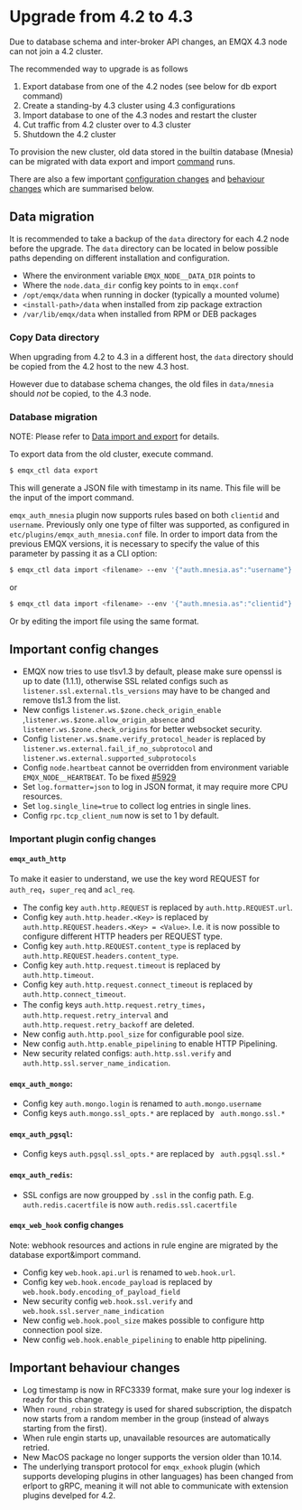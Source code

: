 # Upgrade from 4.2 to 4.3

Due to database schema and inter-broker API changes, an EMQX 4.3 node can not
join a 4.2 cluster.

The recommended way to upgrade is as follows

1. Export database from one of the 4.2 nodes (see below for db export command)
1. Create a standing-by 4.3 cluster using 4.3 configurations
1. Import database to one of the 4.3 nodes and restart the cluster
1. Cut traffic from 4.2 cluster over to 4.3 cluster
1. Shutdown the 4.2 cluster

To provision the new cluster, old data stored in the builtin database (Mnesia)
can be migrated with data export and import [command](#database-migration) runs.

There are also a few important [configuration changes](#important-config-changes)
and [behaviour changes](#important-behaviour-changes) which are summarised below.

## Data migration

It is recommended to take a backup of the `data` directory for each 4.2 node before
the upgrade. The `data` directory can be located in below possible paths depending
on different installation and configuration.

* Where the environment variable `EMQX_NODE__DATA_DIR` points to
* Where the `node.data_dir` config key points to in `emqx.conf`
* `/opt/emqx/data` when running in docker (typically a mounted volume)
* `<install-path>/data` when installed from zip package extraction
* `/var/lib/emqx/data` when installed from RPM or DEB packages

### Copy Data directory

When upgrading from 4.2 to 4.3 in a different host,
the `data` directory should be copied from the 4.2 host to the new 4.3 host.

However due to database schema changes, the old files in `data/mnesia` should *not* be copied,
to the 4.3 node.

### Database migration

NOTE: Please refer to [Data import and export](../advanced/data-import-and-export.md) for details.

To export data from the old cluster, execute command.
```bash
$ emqx_ctl data export
```

This will generate a JSON file with timestamp in its name. This file will be the input of the import command.

`emqx_auth_mnesia` plugin now supports rules based on both `clientid` and `username`.
Previously only one type of filter was supported, as configured in `etc/plugins/emqx_auth_mnesia.conf` file.
In order to import data from the previous EMQX versions, it is necessary to specify the value of this parameter by passing it as a CLI option:

```bash
$ emqx_ctl data import <filename> --env '{"auth.mnesia.as":"username"}'
```

or

```bash
$ emqx_ctl data import <filename> --env '{"auth.mnesia.as":"clientid"}'
```

Or by editing the import file using the same format.

## Important config changes

- EMQX now tries to use tlsv1.3 by default, please make sure openssl is up to date (1.1.1), otherwise SSL related configs such as `listener.ssl.external.tls_versions` may have to be changed and remove tls1.3 from the list.
- New configs `listener.ws.$zone.check_origin_enable` ,`listener.ws.$zone.allow_origin_absence` and `listener.ws.$zone.check_origins` for better websocket security.
- Config `listener.ws.$name.verify_protocol_header` is replaced by `listener.ws.external.fail_if_no_subprotocol` and `listener.ws.external.supported_subprotocols`
- Config `node.heartbeat` cannot be overridden from environment variable `EMQX_NODE__HEARTBEAT`. To be fixed [#5929](https://github.com/emqx/emqx/issues/5929)
- Set `log.formatter=json` to log in JSON format, it may require more CPU resources.
- Set `log.single_line=true` to collect log entries in single lines.
- Config `rpc.tcp_client_num` now is set to 1 by default.

### Important plugin config changes

#### `emqx_auth_http`

To make it easier to understand, we use the key word REQUEST for `auth_req`，`super_req` and `acl_req`.

- The config key `auth.http.REQUEST` is replaced by `auth.http.REQUEST.url`.
- Config key `auth.http.header.<Key>` is replaced by `auth.http.REQUEST.headers.<Key> = <Value>`. I.e. it is now possible to configure different HTTP headers per REQUEST type.
- Config key `auth.http.REQUEST.content_type` is replaced by `auth.http.REQUEST.headers.content_type`.
- Config key `auth.http.request.timeout` is replaced by `auth.http.timeout`.
- Config key `auth.http.request.connect_timeout` is replaced by `auth.http.connect_timeout`.
- The config keys `auth.http.request.retry_times`，`auth.http.request.retry_interval` and `auth.http.request.retry_backoff` are deleted.
- New config `auth.http.pool_size` for configurable pool size.
- New config `auth.http.enable_pipelining` to enable HTTP Pipelining.
- New security related configs: `auth.http.ssl.verify` and `auth.http.ssl.server_name_indication`.

#### `emqx_auth_mongo`:

- Config key `auth.mongo.login` is renamed to `auth.mongo.username`
- Config keys `auth.mongo.ssl_opts.*` are replaced by ` auth.mongo.ssl.*`

#### `emqx_auth_pgsql`:

- Config keys `auth.pgsql.ssl_opts.*` are replaced by ` auth.pgsql.ssl.*`

#### `emqx_auth_redis`:

- SSL configs are now groupped by `.ssl` in the config path. E.g. `auth.redis.cacertfile` is now `auth.redis.ssl.cacertfile`

#### `emqx_web_hook` config changes

Note: webhook resources and actions in rule engine are migrated by the database export&import command.

- Config key `web.hook.api.url` is renamed to `web.hook.url`.
- Config key `web.hook.encode_payload` is replaced by `web.hook.body.encoding_of_payload_field`
- New security config `web.hook.ssl.verify` and `web.hook.ssl.server_name_indication`
- New config `web.hook.pool_size` makes possible to configure http connection pool size.
- New config `web.hook.enable_pipelining` to enable http pipelining.

## Important behaviour changes

- Log timestamp is now in RFC3339 format, make sure your log indexer is ready for this change.
- When `round_robin` strategy is used for shared subscription, the dispatch now starts from a random member in the group (instead of always starting from the first).
- When rule engin starts up, unavailable resources are automatically retried.
- New MacOS package no longer supports the version older than 10.14.
- The underlying transport protocol for `emqx_exhook` plugin (which supports developing plugins in other languages) has been changed from erlport to gRPC,
  meaning it will not able to communicate with extension plugins develped for 4.2.
